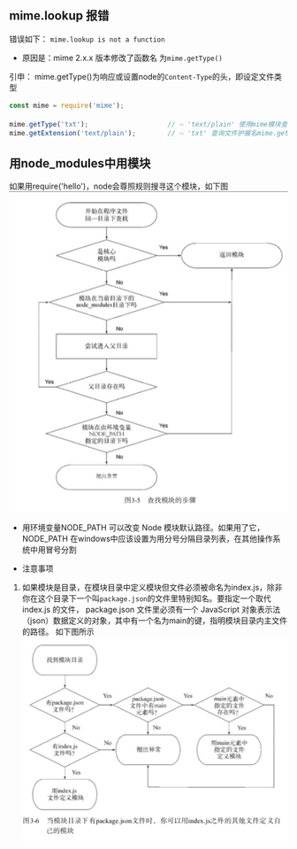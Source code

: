 ## mime.lookup 报错
错误如下： `mime.lookup is not a function`
* 原因是：mime 2.x.x 版本修改了函数名 为`mime.getType()`

引申： mime.getType()为响应或设置node的`Content-Type`的头，即设定文件类型
```js
const mime = require('mime');
 
mime.getType('txt');                    // ⇨ 'text/plain' 使用mime模块查询文件的MIME类型：
mime.getExtension('text/plain');        // ⇨ 'txt' 查询文件护展名mime.getExtension(type)
```

## 用node_modules中用模块
如果用require('hello')，node会尊照规则搜寻这个模块，如下图
![node_modules执行顺序](./images/node_modules.png)

* 用环境变量NODE_PATH 可以改变 Node 模块默认路径。如果用了它，NODE_PATH 在windows中应该设置为用分号分隔目录列表，在其他操作系统中用冒号分割

* 注意事项
1. 如果模块是目录，在模块目录中定义模块但文件必须被命名为index.js，除非你在这个目录下一个叫`package.json`的文件里特别知名。要指定一个取代index.js 的文件， package.json 文件里必须有一个 JavaScript 对象表示法（json）数据定义的对象，其中有一个名为main的键，指明模块目录内主文件的路径。
如下图所示
![package](./images/package.png)

